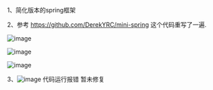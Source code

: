 1、简化版本的spring框架 

2、参考 https://github.com/DerekYRC/mini-spring 这个代码重写了一遍.

![image](https://github.com/user-attachments/assets/8376738e-7b75-4953-900a-c92be1987059)

![image](https://github.com/user-attachments/assets/8619a89f-3fd7-4436-8062-9cb939e255fd)


![image](https://github.com/user-attachments/assets/cd277adb-66e5-4add-9a4b-94c814016201)




3、![image](https://github.com/user-attachments/assets/ce21ed1a-eba8-42ee-aec7-2d68389b3084) 代码运行报错 暂未修复
